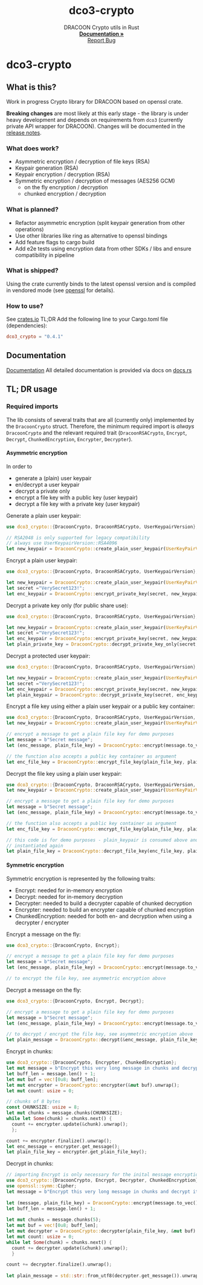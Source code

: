   <h1 align="center">dco3-crypto</h1>

  <p align="center">
    DRACOON Crypto utils in Rust
    <br />
    <a href="https://docs.rs/dco3_crypto/latest/dco3_crypto"><strong>Documentation »</strong></a>
    <br />
    <a href="https://github.com/unbekanntes-pferd/dco3-crypto/issues">Report Bug</a>
  </p>
</p>

# dco3-crypto

## What is this?

Work in progress Crypto library for DRACOON based on openssl crate.

**Breaking changes** are most likely at this early stage - the library is under heavy development and depends on requirements from `dco3` (currently private API wrapper for DRACOON).
Changes will be documented in the [release notes](https://github.com/unbekanntes-pferd/dco3-crypto/releases).

### What does work?

- Asymmetric encryption / decryption of file keys (RSA)
- Keypair generation (RSA)
- Keypair encryption / decryption (RSA)
- Symmetric encryption / decryption of messages (AES256 GCM)
  - on the fly encryption / decryption 
  - chunked encryption / decryption

### What is planned?

- Refactor asymmetric encryption (split keypair generation from other operations)
- Use other libraries like ring as alternative to openssl bindings
- Add feature flags to cargo build
- Add e2e tests using encryption data from other SDKs / libs and ensure compatibility in pipeline

### What is shipped?
Using the crate currently binds to the latest openssl version and is compiled in vendored mode (see [openssl](https://crates.io/crates/openssl) for details). 

### How to use?

See [crates.io](https://crates.io/crates/dco3_crypto)
TL;DR Add the following line to your Cargo.toml file (dependencies):
```toml
dco3_crypto = "0.4.1"
```

## Documentation

[Documentation](https://docs.rs/dco3_crypto/latest/dco3_crypto)
All detailed documentation is provided via docs on [docs.rs](https://docs.rs/dco3_crypto/latest/dco3_crypto)

## TL; DR usage

### Required imports

The lib consists of several traits that are all (currently only) implemented by the `DracoonCrypto` struct.
Therefore, the minimum required import is *always* `DracoonCrypto` and the relevant required trait (`DracoonRSACrypto`, `Encrypt`, `Decrypt`, `ChunkedEncryption`, `Encrypter`, `Decrypter`).

#### Asymmetric encryption

In order to 
- generate a (plain) user keypair 
- en/decrypt a user keypair
- decrypt a private only
- encrypt a file key with a public key (user keypair)
- decrypt a file key with a private key (user keypair)


Generate a plain user keypair:

```rust
use dco3_crypto::{DracoonCrypto, DracoonRSACrypto, UserKeypairVersion};

// RSA2048 is only supported for legacy compatibility 
// always use UserKeypairVersion::RSA4096
let new_keypair = DracoonCrypto::create_plain_user_keypair(UserKeyPairVersion::RSA4096).unwrap();

```

Encrypt a plain user keypair:

```rust
use dco3_crypto::{DracoonCrypto, DracoonRSACrypto, UserKeypairVersion};

let new_keypair = DracoonCrypto::create_plain_user_keypair(UserKeyPairVersion::RSA4096).unwrap();
let secret ="VerySecret123!";
let enc_keypair = DracoonCrypto::encrypt_private_key(secret, new_keypair).unwrap();

```

Decrypt a private key only (for public share use):

```rust
use dco3_crypto::{DracoonCrypto, DracoonRSACrypto, UserKeypairVersion};

let new_keypair = DracoonCrypto::create_plain_user_keypair(UserKeyPairVersion::RSA4096).unwrap();
let secret ="VerySecret123!";
let enc_keypair = DracoonCrypto::encrypt_private_key(secret, new_keypair).unwrap();
let plain_private_key = DracoonCrypto::decrypt_private_key_only(secret, enc_keypair.private_key_container).unwrap();

```

Decrypt a protected user keypair:
```rust
use dco3_crypto::{DracoonCrypto, DracoonRSACrypto, UserKeypairVersion};

let new_keypair = DracoonCrypto::create_plain_user_keypair(UserKeyPairVersion::RSA4096).unwrap();
let secret ="VerySecret123!";
let enc_keypair = DracoonCrypto::encrypt_private_key(secret, new_keypair).unwrap();
let plain_keypair = DracoonCrypto::decrypt_private_key(secret, enc_keypair).unwrap();

```

Encrypt a file key using either a plain user keypair or a public key container:

```rust
use dco3_crypto::{DracoonCrypto, DracoonRSACrypto, UserKeypairVersion, Encrypt};
let new_keypair = DracoonCrypto::create_plain_user_keypair(UserKeyPairVersion::RSA4096).unwrap();

// encrypt a message to get a plain file key for demo purposes
let message = b"Secret message";
let (enc_message, plain_file_key) = DracoonCrypto::encrypt(message.to_vec()).unwrap();

// the function also accepts a public key container as argument
let enc_file_key = DracoonCrypto::encrypt_file_key(plain_file_key, plain_keypair).unwrap();
```

Decrypt the file key using a plain user keypair:
```rust
use dco3_crypto::{DracoonCrypto, DracoonRSACrypto, UserKeypairVersion, Encrypt};
let new_keypair = DracoonCrypto::create_plain_user_keypair(UserKeyPairVersion::RSA4096).unwrap();

// encrypt a message to get a plain file key for demo purposes
let message = b"Secret message";
let (enc_message, plain_file_key) = DracoonCrypto::encrypt(message.to_vec()).unwrap();

// the function also accepts a public key container as argument
let enc_file_key = DracoonCrypto::encrypt_file_key(plain_file_key, plain_keypair).unwrap();

// this code is for demo purposes - plain_keypair is consumed above and needs to be 
// instantiated again
let plain_file_key = DracoonCrypto::decrypt_file_key(enc_file_key, plain_keypair).unwrap();
```

#### Symmetric encryption

Symmetric encryption is represented by the following traits:

- Encrypt: needed for in-memory encryption
- Decrypt: needed for in-memory decryption
- Decrypter: needed to build a decrypter capable of chunked decryption
- Encrypter: needed to build an encrypter capable of chunked encryption
- ChunkedEncryption: needed for both en- and decryption when using a decrypter / encrypter

Encrypt a message on the fly:

```rust
use dco3_crypto::{DracoonCrypto, Encrypt};

// encrypt a message to get a plain file key for demo purposes
let message = b"Secret message";
let (enc_message, plain_file_key) = DracoonCrypto::encrypt(message.to_vec()).unwrap();

// to encrypt the file key, see asymmetric encryption above
```

Decrypt a message on the fly:

```rust
use dco3_crypto::{DracoonCrypto, Encrypt, Decrypt};

// encrypt a message to get a plain file key for demo purposes
let message = b"Secret message";
let (enc_message, plain_file_key) = DracoonCrypto::encrypt(message.to_vec()).unwrap();

// to decrypt / encrypt the file key, see asymmetric encryption above
let plain_message = DracoonCrypto::decrypt(&enc_message, plain_file_key);
```

Encrypt in chunks:

```rust
use dco3_crypto::{DracoonCrypto, Encrypter, ChunkedEncryption};
let mut message = b"Encrypt this very long message in chunks and decrypt it";
let buff_len = message.len() + 1;
let mut buf = vec![0u8; buff_len];
let mut encrypter = DracoonCrypto::encrypter(&mut buf).unwrap();
let mut count: usize = 0;

// chunks of 8 bytes
const CHUNKSIZE: usize = 8;
let mut chunks = message.chunks(CHUNKSIZE);
while let Some(chunk) = chunks.next() {
  count += encrypter.update(&chunk).unwrap();
  };

count += encrypter.finalize().unwrap();
let enc_message = encrypter.get_message();
let plain_file_key = encrypter.get_plain_file_key();

```


Decrypt in chunks:

```rust
// importing Encrypt is only necessary for the inital message encryption
use dco3_crypto::{DracoonCrypto, Encrypt, Decrypter, ChunkedEncryption};
use openssl::symm::Cipher;
let message = b"Encrypt this very long message in chunks and decrypt it";
    
let (message, plain_file_key) = DracoonCrypto::encrypt(message.to_vec()).unwrap();
let buff_len = message.len() + 1;
    
let mut chunks = message.chunks(5);
let mut buf = vec![0u8; buff_len];
let mut decrypter = DracoonCrypto::decrypter(plain_file_key, &mut buf).unwrap();
let mut count: usize = 0;
while let Some(chunk) = chunks.next() {
  count += decrypter.update(&chunk).unwrap();
  }

count += decrypter.finalize().unwrap();
    
let plain_message = std::str::from_utf8(decrypter.get_message()).unwrap();
  
```